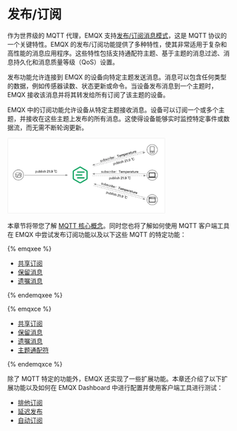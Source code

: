 # 发布/订阅


作为世界级的 MQTT 代理，EMQX 支持[发布/订阅消息模式](./mqtt-concepts.md#publish-subscribe-pattern)，这是 MQTT 协议的一个关键特性。EMQX 的发布/订阅功能提供了多种特性，使其非常适用于复杂和高性能的消息应用程序。这些特性包括支持通配符主题、基于主题的消息过滤、消息持久化和消息质量等级（QoS）设置。

发布功能允许连接到 EMQX 的设备向特定主题发送消息。消息可以包含任何类型的数据，例如传感器读数、状态更新或命令。当设备发布消息到一个主题时，EMQX 接收该消息并将其转发给所有订阅了该主题的设备。

EMQX 中的订阅功能允许设备从特定主题接收消息。设备可以订阅一个或多个主题，并接收在这些主题上发布的所有消息。这使得设备能够实时监控特定事件或数据流，而无需不断轮询更新。

<img src="./assets/pub-sub-pattern.png" alt="pub-sub-pattern" style="zoom:35%;" />

本章节将带您了解 [MQTT 核心概念](./mqtt-concepts.md)。同时您也将了解如何使用 MQTT 客户端工具在 EMQX 中尝试发布订阅功能以及以下这些 MQTT 的特定功能：

{% emqxee %}

- [共享订阅](./mqtt-shared-subscription.md)
- [保留消息](./mqtt-retained-message.md)
- [遗嘱消息](./mqtt-will-message.md)

{% endemqxee %}

{% emqxce %}

- [共享订阅](./mqtt-shared-subscription.md)
- [保留消息](./mqtt-retained-message.md)
- [遗嘱消息](./mqtt-will-message.md)
- [主题通配符](./mqtt-wildcard-subscription.md)

{% endemqxce %}

除了 MQTT 特定的功能外，EMQX 还实现了一些扩展功能。本章还介绍了以下扩展功能以及如何在 EMQX Dashboard 中进行配置并使用客户端工具进行测试：

- [排他订阅](./mqtt-exclusive-subscription.md)
- [延迟发布](./mqtt-delayed-publish.md)
- [自动订阅](./mqtt-auto-subscription.md)

